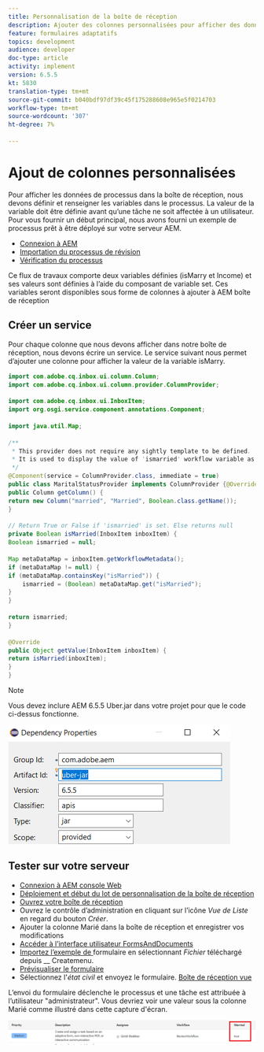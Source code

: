 ```yaml
---
title: Personnalisation de la boîte de réception
description: Ajouter des colonnes personnalisées pour afficher des données supplémentaires du processus
feature: formulaires adaptatifs
topics: development
audience: developer
doc-type: article
activity: implement
version: 6.5.5
kt: 5830
translation-type: tm+mt
source-git-commit: b040bdf97df39c45f175288608e965e5f0214703
workflow-type: tm+mt
source-wordcount: '307'
ht-degree: 7%

---
```



# Ajout de colonnes personnalisées

Pour afficher les données de processus dans la boîte de réception, nous devons définir et renseigner les variables dans le processus. La valeur de la variable doit être définie avant qu’une tâche ne soit affectée à un utilisateur. Pour vous fournir un début principal, nous avons fourni un exemple de processus prêt à être déployé sur votre serveur AEM.

* [Connexion à AEM](http://localhost:4502/crx/de/index.jsp)
* [Importation du processus de révision](assets/review-workflow.zip)
* [Vérification du processus](http://localhost:4502/editor.html/conf/global/settings/workflow/models/reviewworkflow.html)

Ce flux de travaux comporte deux variables définies (isMarry et Income) et ses valeurs sont définies à l’aide du composant de variable set. Ces variables seront disponibles sous forme de colonnes à ajouter à AEM boîte de réception

## Créer un service

Pour chaque colonne que nous devons afficher dans notre boîte de réception, nous devons écrire un service. Le service suivant nous permet d’ajouter une colonne pour afficher la valeur de la variable isMarry.

```java
import com.adobe.cq.inbox.ui.column.Column;
import com.adobe.cq.inbox.ui.column.provider.ColumnProvider;

import com.adobe.cq.inbox.ui.InboxItem;
import org.osgi.service.component.annotations.Component;

import java.util.Map;

/**
 * This provider does not require any sightly template to be defined.
 * It is used to display the value of 'ismarried' workflow variable as a column in inbox
 */
@Component(service = ColumnProvider.class, immediate = true)
public class MaritalStatusProvider implements ColumnProvider {@Override
public Column getColumn() {
return new Column("married", "Married", Boolean.class.getName());
}

// Return True or False if 'ismarried' is set. Else returns null
private Boolean isMarried(InboxItem inboxItem) {
Boolean ismarried = null;

Map metaDataMap = inboxItem.getWorkflowMetadata();
if (metaDataMap != null) {
if (metaDataMap.containsKey("isMarried")) {
    ismarried = (Boolean) metaDataMap.get("isMarried");
}
}

return ismarried;
}

@Override
public Object getValue(InboxItem inboxItem) {
return isMarried(inboxItem);
}
}
```

>[!NOTE]
>
>Vous devez inclure AEM 6.5.5 Uber.jar dans votre projet pour que le code ci-dessus fonctionne.

![uber-jar](assets/uber-jar.PNG)

## Tester sur votre serveur

* [Connexion à AEM console Web](http://localhost:4502/system/console/bundles)
* [Déploiement et début du lot de personnalisation de la boîte de réception](assets/inboxcustomization.inboxcustomization.core-1.0-SNAPSHOT.jar)
* [Ouvrez votre boîte de réception](http://localhost:4502/aem/inbox)
* Ouvrez le contrôle d’administration en cliquant sur l’icône _Vue de Liste_ en regard du bouton _Créer_.
* Ajouter la colonne Marié dans la boîte de réception et enregistrer vos modifications
* [Accéder à l’interface utilisateur FormsAndDocuments](http://localhost:4502/aem/forms.html/content/dam/formsanddocuments)
* [Importez l’exemple de ](assets/snap-form.zip) formulaire en sélectionnant  _Fichier_ téléchargé depuis  __ Createmenu.
* [Prévisualiser le formulaire](http://localhost:4502/content/dam/formsanddocuments/snapform/jcr:content?wcmmode=disabled)
* Sélectionnez l&#39;_état civil_ et envoyez le formulaire.
   [Boîte de réception vue](http://localhost:4502/aem/inbox)

L’envoi du formulaire déclenche le processus et une tâche est attribuée à l’utilisateur &quot;administrateur&quot;. Vous devriez voir une valeur sous la colonne Marié comme illustré dans cette capture d&#39;écran.

![colonne mariée](assets/married-column.PNG)
